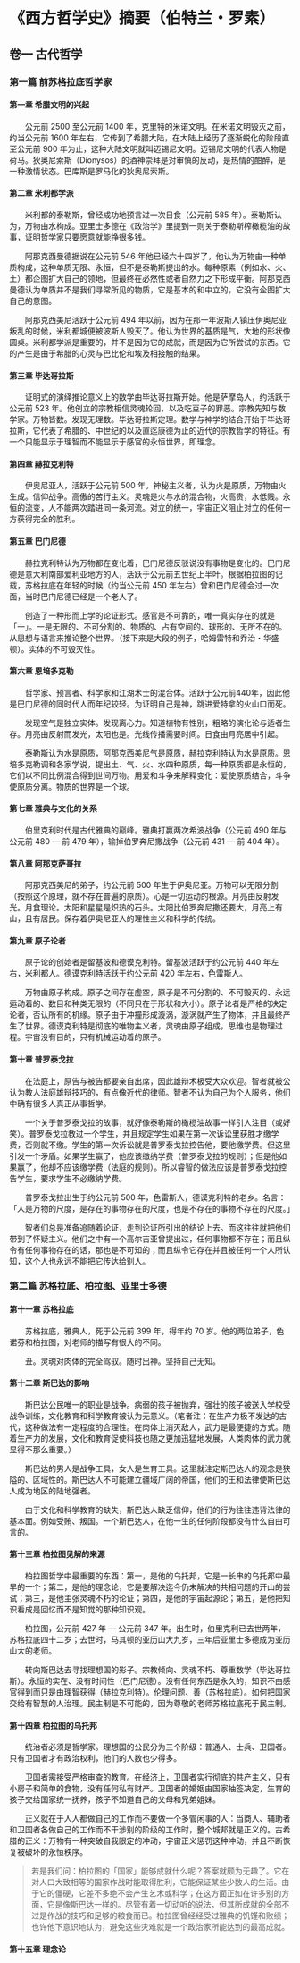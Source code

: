 # 《西方哲学史》摘要（伯特兰・罗素）

## 卷一 古代哲学

### 第一篇 前苏格拉底哲学家

#### 第一章 希腊文明的兴起

&emsp;&emsp;公元前 2500 至公元前 1400 年，克里特的米诺文明。在米诺文明毁灭之前，约当公元前 1600 年左右，它传到了希腊大陆，在大陆上经历了逐渐蜕化的阶段直至公元前 900 年为止，这种大陆文明就叫迈锡尼文明。迈锡尼文明的代表人物是荷马。狄奥尼索斯（Dionysos）的酒神崇拜是对审慎的反动，是热情的酣醉，是一种激情状态。巴库斯是罗马化的狄奥尼索斯。

#### 第二章 米利都学派

&emsp;&emsp;米利都的泰勒斯，曾经成功地预言过一次日食（公元前 585 年）。泰勒斯认为，万物由水构成。亚里士多德在《政治学》里提到一则关于泰勒斯榨橄榄油的故事，证明哲学家只要愿意就能挣很多钱。

&emsp;&emsp;阿那克西曼德据说在公元前 546 年他已经六十四岁了，他认为万物由一种单质构成，这种单质无限、永恒，但不是泰勒斯提出的水。每种原素（例如水、火、土）都企图扩大自己的领地，但最终在必然性或者自然力之下形成平衡。阿那克西曼德认为单质并不是我们寻常所见的物质，它是基本的和中立的，它没有企图扩大自己的意图。

&emsp;&emsp;阿那克西美尼活跃于公元前 494 年以前，因为在那一年波斯人镇压伊奥尼亚叛乱的时候，米利都城便被波斯人毁灭了。他认为世界的基质是气，大地的形状像圆桌。米利都学派是重要的，并不是因为它的成就，而是因为它所尝试的东西。它的产生是由于希腊的心灵与巴比伦和埃及相接触的结果。

#### 第三章 毕达哥拉斯

&emsp;&emsp;证明式的演绎推论意义上的数学由毕达哥拉斯开始。他是萨摩岛人，约活跃于公元前 523 年。他创立的宗教相信灵魂轮回，以及吃豆子的罪恶。宗教先知与数学家。万物皆数。发现无理数。毕达哥拉斯定理。数学与神学的结合开始于毕达哥拉斯，它代表了希腊的、中世纪的以及直迄康德为止的近代的宗教哲学的特征。有一个只能显示于理智而不能显示于感官的永恒世界，即理念。

#### 第四章 赫拉克利特

&emsp;&emsp;伊奥尼亚人，活跃于公元前 500 年。神秘主义者，认为火是原质，万物由火生成。信仰战争。高傲的苦行主义。灵魂是火与水的混合物，火高贵，水低贱。永恒的流变，人不能两次踏进同一条河流。对立的统一，宇宙正义阻止对立的任何一方获得完全的胜利。

#### 第五章 巴门尼德

&emsp;&emsp;赫拉克利特认为万物都在变化着，巴门尼德反驳说没有事物是变化的。巴门尼德是意大利南部爱利亚地方的人，活跃于公元前五世纪上半叶。根据柏拉图的记载，苏格拉底在年轻的时候（约当公元前 450 年左右）曾和巴门尼德会过一次面，当时巴门尼德已经是一个老人了。

&emsp;&emsp;创造了一种形而上学的论证形式。感官是不可靠的，唯一真实存在的就是「一」。一是无限的、不可分割的、物质的、占有空间的、球形的、无所不在的。从思想与语言来推论整个世界。（接下来是大段的例子，哈姆雷特和乔治・华盛顿）。实体的不可毁灭性。

#### 第六章 恩培多克勒

&emsp;&emsp;哲学家、预言者、科学家和江湖术士的混合体。活跃于公元前440年，因此他是巴门尼德的同时代人而年纪较轻。为证明自己是神，跳进爱特拿的火山口而死。

&emsp;&emsp;发现空气是独立实体。发现离心力。知道植物有性别，粗略的演化论与适者生存。月亮由反射而发光，太阳也是。光线传播需要时间。日食由月亮居中引起。

&emsp;&emsp;泰勒斯认为水是原质，阿那克西美尼气是原质，赫拉克利特认为水是原质。恩培多克勒调和各家学说，提出土、气、火、水四种原质，每一种原质都是永恒的，它们以不同比例混合得到世间万物。用爱和斗争来解释变化：爱使原质结合，斗争使原质分离。物质的世界是一个球。

#### 第七章 雅典与文化的关系

&emsp;&emsp;伯里克利时代是古代雅典的巅峰。雅典打赢两次希波战争（公元前 490 年与公元前 480 — 前 479 年），输掉伯罗奔尼撒战争（公元前 431 — 前 404 年）。

#### 第八章 阿那克萨哥拉

&emsp;&emsp;阿那克西美尼的弟子，约公元前 500 年生于伊奥尼亚。万物可以无限分割（按照这个原理，就不存在普遍的原质）。心是一切运动的根源。月亮由反射发光。月食理论。太阳和星星是炽热的石头。太阳比伯罗奔尼撒还要大，月亮上有山，且有居民。保存着伊奥尼亚人的理性主义和科学的传统。

#### 第九章 原子论者

&emsp;&emsp;原子论的创始者是留基波和德谟克利特。留基波活跃于约公元前 440 年左右，米利都人。德谟克利特活跃于约公元前 420 年左右，色雷斯人。

&emsp;&emsp;万物由原子构成。原子之间存在虚空，原子是不可分割的、不可毁灭的、永远运动着的、数目和种类无限的（不同只在于形状和大小）。原子论者是严格的决定论者，否认所有的机缘。原子由于冲撞形成漩涡，漩涡就产生了物体，并且最终产生了世界。德谟克利特是彻底的唯物主义者，灵魂由原子组成，思维也是物理过程。宇宙没有目的，只有机械运动着的原子。

#### 第十章 普罗泰戈拉

&emsp;&emsp;在法庭上，原告与被告都要亲自出席，因此雄辩术极受大众欢迎。智者就被公认为教人法庭雄辩技巧的，有点像近代的律师。智者不认为自己为个人服务，他们中确有很多人真正从事哲学。

&emsp;&emsp;一个关于普罗泰戈拉的故事，就好像泰勒斯的橄榄油故事一样引人注目（或好笑）。普罗泰戈拉教过一个学生，并且规定学生如果在第一次诉讼里获胜才缴学费，否则就不缴。学生的第一次诉讼就是普罗泰戈拉控告他，要他缴学费。但这里引发一个矛盾。如果学生赢了，他应该缴纳学费（普罗泰戈拉的规则）；但是他如果赢了，他却不应该缴学费（法庭的规则）。所以睿智的做法应该是普罗泰戈拉控告学生，要求学生不必缴纳学费。

&emsp;&emsp;普罗泰戈拉出生于约公元前 500 年，色雷斯人，德谟克利特的老乡。名言：「人是万物的尺度，是存在的事物存在的尺度，也是不存在的事物不存在的尺度。」

&emsp;&emsp;智者们总是准备追随着论证，走到论证所引出的结论上去。而这往往就把他们带到了怀疑主义。他们之中有一个高尔吉亚曾提出过，任何事物都不存在；而且纵令有任何事物存在的话，那也是不可知的；而且纵令它存在并且被任何一个人所认知，这个人也永远不能把它传达给别人。

### 第二篇 苏格拉底、柏拉图、亚里士多德

#### 第十一章 苏格拉底

&emsp;&emsp;苏格拉底，雅典人，死于公元前 399 年，得年约 70 岁。他的两位弟子，色诺芬和柏拉图，对老师的描写有很大的不同。

&emsp;&emsp;丑。灵魂对肉体的完全驾驭。随时出神。坚持自己无知。

#### 第十二章 斯巴达的影响

&emsp;&emsp;斯巴达公民唯一的职业是战争。病弱的孩子被抛弃，强壮的孩子被送入学校受战争训练，文化教育和科学教育被认为无意义。（笔者注：在生产力极不发达的古代，这种做法有一定程度的合理性。在肉体上消灭敌人，武力是最便捷的方式。随着生产力的发展，文化和教育促使科技也随之更加迅猛地发展，人类肉体的武力就显得不那么重要。）

&emsp;&emsp;斯巴达的男人是战争工具，女人是生育工具。这里就注定斯巴达人的观念是狭隘的、区域性的。斯巴达人不可能建立疆域广阔的帝国，他们的王和法律使斯巴达人成为地区的陆地强者。

&emsp;&emsp;由于文化和科学教育的缺失，斯巴达人缺乏信仰，他们的行为往往违背法律的基本面。例如受贿、叛国。一个斯巴达人，在他一生的任何阶段都没有什么自由可言的。

#### 第十三章 柏拉图见解的来源

&emsp;&emsp;柏拉图哲学中最重要的东西：第一，是他的乌托邦，它是一长串的乌托邦中最早的一个；第二，是他的理念论，它是要解决迄今仍未解决的共相问题的开山的尝试；第三，是他主张灵魂不朽的论证；第四，是他的宇宙起源论；第五，是他把知识看成是回忆而不是知觉的那种知识观。

&emsp;&emsp;柏拉图，公元前 427 年 — 公元前 347 年。出生时，伯里克利已去世两年，苏格拉底四十二岁；去世时，马其顿的亚历山大九岁，三年后亚里士多德成为亚历山大的老师。

&emsp;&emsp;转向斯巴达去寻找理想国的影子。宗教倾向、灵魂不朽、尊重数学（毕达哥拉斯）。永恒的实在、没有时间性（巴门尼德）。没有任何东西是永久的，知识不由感官得到而只是由理智获得（赫拉克利特）。伦理问题、善（苏格拉底）。如何把国家交给有智慧的人治理。民主制是不可能的，因为尊敬的老师苏格拉底死于民主制。

#### 第十四章 柏拉图的乌托邦

&emsp;&emsp;统治者必须是哲学家。理想国的公民分为三个阶级：普通人、士兵、卫国者。只有卫国者才有政治权利，他们的人数也少得多。

&emsp;&emsp;卫国者需接受严格审查的教育。在经济上，卫国者实行彻底的共产主义，只有小房子和简单的食物，没有任何私有财产。卫国者的婚姻由国家抽签决定，生育的孩子交给国家统一抚养，孩子不知道自己的父母和兄弟姐妹。

&emsp;&emsp;正义就在于人人都做自己的工作而不要做一个多管闲事的人：当商人、辅助者和卫国者各做自己的工作而不干涉别的阶级的工作时，整个城邦就是正义的。古希腊的正义：万物有一种突破自我限定的冲动，宇宙正义惩罚这种冲动，并且不断恢复被破坏的永恒秩序。

>若是我们问：柏拉图的「国家」能够成就什么呢？答案就颇为无趣了。它在对人口大致相等的国家作战时能取得胜利，它能保证某些少数人的生活。由于它的僵硬，它差不多绝不会产生艺术或科学；在这方面正如在许多别的方面，它是像斯巴达一样的。尽管有着一切动听的说法，但其所成就的全部不过是作战的技巧和足够的粮食而已。柏拉图曾经经受过雅典的饥馑和败绩；也许他下意识地认为，避免这些灾难就是一个政治家所能达到的最高成就。

#### 第十五章 理念论

&emsp;&emsp;

&emsp;&emsp;

&emsp;&emsp;

&emsp;&emsp;

&emsp;&emsp;

&emsp;&emsp;

&emsp;&emsp;

&emsp;&emsp;

&emsp;&emsp;

&emsp;&emsp;

&emsp;&emsp;

&emsp;&emsp;

&emsp;&emsp;

&emsp;&emsp;

&emsp;&emsp;

&emsp;&emsp;

&emsp;&emsp;

&emsp;&emsp;

&emsp;&emsp;

&emsp;&emsp;

&emsp;&emsp;

&emsp;&emsp;

&emsp;&emsp;

&emsp;&emsp;

&emsp;&emsp;

&emsp;&emsp;

&emsp;&emsp;

&emsp;&emsp;

&emsp;&emsp;

&emsp;&emsp;

&emsp;&emsp;

&emsp;&emsp;

&emsp;&emsp;

&emsp;&emsp;

&emsp;&emsp;

&emsp;&emsp;

&emsp;&emsp;

&emsp;&emsp;

&emsp;&emsp;

&emsp;&emsp;

&emsp;&emsp;

&emsp;&emsp;

&emsp;&emsp;

&emsp;&emsp;

&emsp;&emsp;

&emsp;&emsp;

&emsp;&emsp;

&emsp;&emsp;

&emsp;&emsp;

&emsp;&emsp;

&emsp;&emsp;

&emsp;&emsp;

&emsp;&emsp;

&emsp;&emsp;

&emsp;&emsp;

&emsp;&emsp;

&emsp;&emsp;

&emsp;&emsp;

&emsp;&emsp;

&emsp;&emsp;

&emsp;&emsp;

&emsp;&emsp;

&emsp;&emsp;

&emsp;&emsp;

&emsp;&emsp;

&emsp;&emsp;

&emsp;&emsp;

&emsp;&emsp;

&emsp;&emsp;

&emsp;&emsp;

&emsp;&emsp;

&emsp;&emsp;

&emsp;&emsp;

&emsp;&emsp;

&emsp;&emsp;

&emsp;&emsp;

&emsp;&emsp;

&emsp;&emsp;

&emsp;&emsp;

&emsp;&emsp;

&emsp;&emsp;

&emsp;&emsp;

&emsp;&emsp;

&emsp;&emsp;

&emsp;&emsp;

&emsp;&emsp;

&emsp;&emsp;

&emsp;&emsp;

&emsp;&emsp;

&emsp;&emsp;

&emsp;&emsp;

&emsp;&emsp;

&emsp;&emsp;

&emsp;&emsp;

&emsp;&emsp;

&emsp;&emsp;

&emsp;&emsp;

&emsp;&emsp;

&emsp;&emsp;

&emsp;&emsp;

&emsp;&emsp;

&emsp;&emsp;

&emsp;&emsp;

&emsp;&emsp;

&emsp;&emsp;

&emsp;&emsp;

&emsp;&emsp;

&emsp;&emsp;

&emsp;&emsp;

&emsp;&emsp;

&emsp;&emsp;

&emsp;&emsp;

&emsp;&emsp;

&emsp;&emsp;

&emsp;&emsp;

&emsp;&emsp;

&emsp;&emsp;

&emsp;&emsp;

&emsp;&emsp;

&emsp;&emsp;

&emsp;&emsp;

&emsp;&emsp;

&emsp;&emsp;

&emsp;&emsp;

&emsp;&emsp;

&emsp;&emsp;

&emsp;&emsp;

&emsp;&emsp;

&emsp;&emsp;

&emsp;&emsp;

&emsp;&emsp;

&emsp;&emsp;

&emsp;&emsp;

&emsp;&emsp;

&emsp;&emsp;

&emsp;&emsp;

&emsp;&emsp;

&emsp;&emsp;

&emsp;&emsp;

&emsp;&emsp;

&emsp;&emsp;

&emsp;&emsp;

&emsp;&emsp;

&emsp;&emsp;

&emsp;&emsp;

&emsp;&emsp;

&emsp;&emsp;

&emsp;&emsp;

&emsp;&emsp;

&emsp;&emsp;

&emsp;&emsp;

&emsp;&emsp;

&emsp;&emsp;

&emsp;&emsp;

&emsp;&emsp;

&emsp;&emsp;

&emsp;&emsp;

&emsp;&emsp;

&emsp;&emsp;

&emsp;&emsp;

&emsp;&emsp;

&emsp;&emsp;

&emsp;&emsp;

&emsp;&emsp;

&emsp;&emsp;

&emsp;&emsp;

&emsp;&emsp;

&emsp;&emsp;

&emsp;&emsp;

&emsp;&emsp;

&emsp;&emsp;

&emsp;&emsp;

&emsp;&emsp;

&emsp;&emsp;

&emsp;&emsp;

&emsp;&emsp;

&emsp;&emsp;

&emsp;&emsp;

&emsp;&emsp;

&emsp;&emsp;

&emsp;&emsp;

&emsp;&emsp;

&emsp;&emsp;

&emsp;&emsp;

&emsp;&emsp;

&emsp;&emsp;

&emsp;&emsp;

&emsp;&emsp;

&emsp;&emsp;

&emsp;&emsp;

&emsp;&emsp;

&emsp;&emsp;

&emsp;&emsp;

&emsp;&emsp;

&emsp;&emsp;

&emsp;&emsp;

&emsp;&emsp;

&emsp;&emsp;

&emsp;&emsp;

&emsp;&emsp;

&emsp;&emsp;

&emsp;&emsp;

&emsp;&emsp;

&emsp;&emsp;

&emsp;&emsp;

&emsp;&emsp;

&emsp;&emsp;

&emsp;&emsp;

&emsp;&emsp;

&emsp;&emsp;

&emsp;&emsp;

&emsp;&emsp;

&emsp;&emsp;

&emsp;&emsp;

&emsp;&emsp;

&emsp;&emsp;

&emsp;&emsp;

&emsp;&emsp;

&emsp;&emsp;

&emsp;&emsp;

&emsp;&emsp;

&emsp;&emsp;

&emsp;&emsp;

&emsp;&emsp;

&emsp;&emsp;

&emsp;&emsp;

&emsp;&emsp;

&emsp;&emsp;

&emsp;&emsp;

&emsp;&emsp;

&emsp;&emsp;

&emsp;&emsp;

&emsp;&emsp;

&emsp;&emsp;

&emsp;&emsp;

&emsp;&emsp;

&emsp;&emsp;

&emsp;&emsp;

&emsp;&emsp;

&emsp;&emsp;

&emsp;&emsp;

&emsp;&emsp;

&emsp;&emsp;

&emsp;&emsp;

&emsp;&emsp;

&emsp;&emsp;

&emsp;&emsp;

&emsp;&emsp;

&emsp;&emsp;

&emsp;&emsp;

&emsp;&emsp;

&emsp;&emsp;

&emsp;&emsp;

&emsp;&emsp;

&emsp;&emsp;

&emsp;&emsp;

&emsp;&emsp;

&emsp;&emsp;

&emsp;&emsp;

&emsp;&emsp;

&emsp;&emsp;

&emsp;&emsp;

&emsp;&emsp;

&emsp;&emsp;

&emsp;&emsp;

&emsp;&emsp;

&emsp;&emsp;

&emsp;&emsp;

&emsp;&emsp;

&emsp;&emsp;

&emsp;&emsp;

&emsp;&emsp;

&emsp;&emsp;

&emsp;&emsp;

&emsp;&emsp;

&emsp;&emsp;

&emsp;&emsp;

&emsp;&emsp;

&emsp;&emsp;

&emsp;&emsp;

&emsp;&emsp;

&emsp;&emsp;

&emsp;&emsp;

&emsp;&emsp;

&emsp;&emsp;

&emsp;&emsp;

&emsp;&emsp;

&emsp;&emsp;

&emsp;&emsp;

&emsp;&emsp;

&emsp;&emsp;

&emsp;&emsp;

&emsp;&emsp;

&emsp;&emsp;

&emsp;&emsp;

&emsp;&emsp;

&emsp;&emsp;

&emsp;&emsp;

&emsp;&emsp;

&emsp;&emsp;

&emsp;&emsp;

&emsp;&emsp;

&emsp;&emsp;

&emsp;&emsp;

&emsp;&emsp;

&emsp;&emsp;

&emsp;&emsp;

&emsp;&emsp;

&emsp;&emsp;

&emsp;&emsp;

&emsp;&emsp;

&emsp;&emsp;

&emsp;&emsp;

&emsp;&emsp;

&emsp;&emsp;

&emsp;&emsp;

&emsp;&emsp;

&emsp;&emsp;

&emsp;&emsp;

&emsp;&emsp;

&emsp;&emsp;

&emsp;&emsp;

&emsp;&emsp;

&emsp;&emsp;

&emsp;&emsp;

&emsp;&emsp;

&emsp;&emsp;

&emsp;&emsp;

&emsp;&emsp;

&emsp;&emsp;

&emsp;&emsp;

&emsp;&emsp;

&emsp;&emsp;

&emsp;&emsp;

&emsp;&emsp;

&emsp;&emsp;

&emsp;&emsp;

&emsp;&emsp;

&emsp;&emsp;

&emsp;&emsp;

&emsp;&emsp;

&emsp;&emsp;※ 商惟，二〇二二年八月七日，立秋 ※